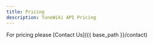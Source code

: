 ```yaml
---
title: Pricing
description: TuneWiki API Pricing
---
```


For pricing please [Contact Us]({{ base_path }}/contact)
